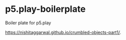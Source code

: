 # p5.play-boilerplate
Boiler plate for p5.play

 https://nishitaggarwal.github.io/crumbled-objects-part1/.
